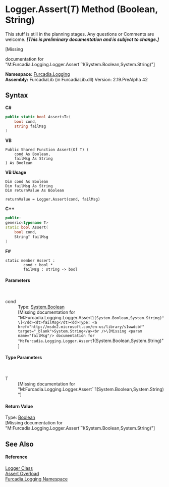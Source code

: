 # Logger.Assert(*T*) Method (Boolean, String)
This stuff is still in the planning stages. Any questions or Comments are welcome. _**\[This is preliminary documentation and is subject to change.\]**_

\[Missing <summary> documentation for "M:Furcadia.Logging.Logger.Assert``1(System.Boolean,System.String)"\]

**Namespace:**&nbsp;<a href="N_Furcadia_Logging">Furcadia.Logging</a><br />**Assembly:**&nbsp;FurcadiaLib (in FurcadiaLib.dll) Version: 2.19.PreAlpha 42

## Syntax

**C#**<br />
``` C#
public static bool Assert<T>(
	bool cond,
	string failMsg
)

```

**VB**<br />
``` VB
Public Shared Function Assert(Of T) ( 
	cond As Boolean,
	failMsg As String
) As Boolean
```

**VB Usage**<br />
``` VB Usage
Dim cond As Boolean
Dim failMsg As String
Dim returnValue As Boolean

returnValue = Logger.Assert(cond, failMsg)
```

**C++**<br />
``` C++
public:
generic<typename T>
static bool Assert(
	bool cond, 
	String^ failMsg
)
```

**F#**<br />
``` F#
static member Assert : 
        cond : bool * 
        failMsg : string -> bool 

```


#### Parameters
&nbsp;<dl><dt>cond</dt><dd>Type: <a href="http://msdn2.microsoft.com/en-us/library/a28wyd50" target="_blank">System.Boolean</a><br />\[Missing <param name="cond"/> documentation for "M:Furcadia.Logging.Logger.Assert``1(System.Boolean,System.String)"\]</dd><dt>failMsg</dt><dd>Type: <a href="http://msdn2.microsoft.com/en-us/library/s1wwdcbf" target="_blank">System.String</a><br />\[Missing <param name="failMsg"/> documentation for "M:Furcadia.Logging.Logger.Assert``1(System.Boolean,System.String)"\]</dd></dl>

#### Type Parameters
&nbsp;<dl><dt>T</dt><dd>\[Missing <typeparam name="T"/> documentation for "M:Furcadia.Logging.Logger.Assert``1(System.Boolean,System.String)"\]</dd></dl>

#### Return Value
Type: <a href="http://msdn2.microsoft.com/en-us/library/a28wyd50" target="_blank">Boolean</a><br />\[Missing <returns> documentation for "M:Furcadia.Logging.Logger.Assert``1(System.Boolean,System.String)"\]

## See Also


#### Reference
<a href="T_Furcadia_Logging_Logger">Logger Class</a><br /><a href="Overload_Furcadia_Logging_Logger_Assert">Assert Overload</a><br /><a href="N_Furcadia_Logging">Furcadia.Logging Namespace</a><br />